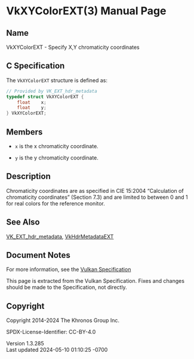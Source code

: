 # VkXYColorEXT(3) Manual Page

## Name

VkXYColorEXT - Specify X,Y chromaticity coordinates



## <a href="#_c_specification" class="anchor"></a>C Specification

The `VkXYColorEXT` structure is defined as:

``` c
// Provided by VK_EXT_hdr_metadata
typedef struct VkXYColorEXT {
    float    x;
    float    y;
} VkXYColorEXT;
```

## <a href="#_members" class="anchor"></a>Members

- `x` is the x chromaticity coordinate.

- `y` is the y chromaticity coordinate.

## <a href="#_description" class="anchor"></a>Description

Chromaticity coordinates are as specified in CIE 15:2004 “Calculation of
chromaticity coordinates” (Section 7.3) and are limited to between 0 and
1 for real colors for the reference monitor.

## <a href="#_see_also" class="anchor"></a>See Also

[VK_EXT_hdr_metadata](https://registry.khronos.org/vulkan/specs/1.3-extensions/man/html/VK_EXT_hdr_metadata.html),
[VkHdrMetadataEXT](https://registry.khronos.org/vulkan/specs/1.3-extensions/man/html/VkHdrMetadataEXT.html)

## <a href="#_document_notes" class="anchor"></a>Document Notes

For more information, see the <a
href="https://registry.khronos.org/vulkan/specs/1.3-extensions/html/vkspec.html#VkXYColorEXT"
target="_blank" rel="noopener">Vulkan Specification</a>

This page is extracted from the Vulkan Specification. Fixes and changes
should be made to the Specification, not directly.

## <a href="#_copyright" class="anchor"></a>Copyright

Copyright 2014-2024 The Khronos Group Inc.

SPDX-License-Identifier: CC-BY-4.0

Version 1.3.285  
Last updated 2024-05-10 01:10:25 -0700
